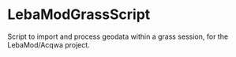 LebaModGrassScript
==================

Script to import and process geodata within a grass session, for the LebaMod/Acqwa project.
